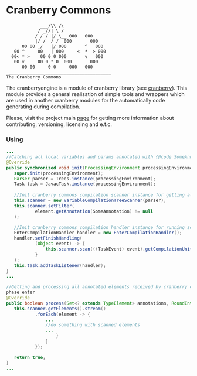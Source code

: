 # Cranberry Commons

```
             ___/\\ /\  
            / _//| \ /  
           / / / |/ \__ 000   000
           |/ /  / /  000       000
      00 00 _/   |/ 000       ^   000
   00 ^     00   | 000     <  *  > 000  
  00< * >    00 0 0 000       v   000
   00 v     00 0 * 0  000       000
      00 00     0 0     000   000
________________________________________
The Cranberry Commons          
```

The cranberryengine is a module of cranberry library (see [cranberry](../README.md)). This module provides  a general realisation of simple tools and wrappers which are used in another cranberry modules for the automatically 
code generating during compilation.

Please, visit the project main [page](../README.md) for getting more information about contributing, versioning, licensing and e.t.c.

### Using

 ```java
 ...
//Catching all local variables and params annotated with {@code SomeAnnotation.class} in {@code SomeAnnotationProcessor}
@Override
public synchronized void init(ProcessingEnvironment processingEnvironment) {
    super.init(processingEnvironment);
    Parser parser = Trees.instance(processingEnvironment);
    Task task = JavacTask.instance(processingEnvironment);
         
    //Init cranberry commons compilation scanner instance for getting all annotated elements by filter
    this.scanner = new VariableCompilationTreeScanner(parser);
    this.scanner.setFilter(
            element.getAnnotation(SomeAnnotation) != null
    );
 
    //Init cranberry commons compilation handler instance for running scanner on compilation phase enter
    EnterCompilationHandler handler = new EnterCompilationHandler();
    handler.setFinishHandling(
            (Object event) -> {
                this.scanner.scan(((TaskEvent) event).getCompilationUnit());
            }
    );
    this.task.addTaskListener(handler);
}
 ...
 
//Getting and processing all annotated elements received by cranberry commons compilation scanner at the compilation 
phase enter 
@Override
public boolean process(Set<? extends TypeElement> annotations, RoundEnvironment processingEnvironment) {
    this.scanner.getElements().stream()
            .forEach(element -> {
                ...
                //do something with scanned elements
                ...
                    }
                }
            });
 
    return true;
}
 ...     
 ```
